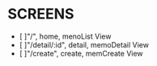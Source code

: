 # SCREENS

- [ ]"/", home, menoList View
- [ ]"/detail/:id", detail, memoDetail View
- [ ]"/create", create, memCreate View
